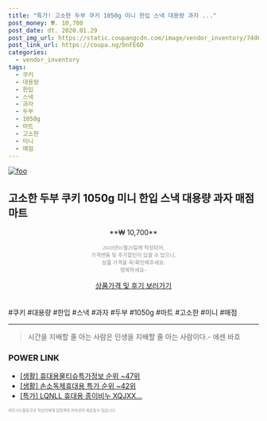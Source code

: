 ```yaml
--- 
title: "특가! 고소한 두부 쿠키 1050g 미니 한입 스낵 대용량 과자 ..." 
post_money: ₩. 10,700 
post_date: dt. 2020.01.29 
post_img_url: https://static.coupangcdn.com/image/vendor_inventory/74d6/01b0ba1971518438b57a59ae5b4b57791ba50aaf2acf250850c25ce8dc86.jpg 
post_link_url: https://coupa.ng/bnFE6D 
categories: 
  - vendor_inventory 
tags: 
  - 쿠키 
  - 대용량 
  - 한입 
  - 스낵 
  - 과자 
  - 두부 
  - 1050g 
  - 마트 
  - 고소한 
  - 미니 
  - 매점 
--- 
```

[![foo](https://static.coupangcdn.com/image/vendor_inventory/74d6/01b0ba1971518438b57a59ae5b4b57791ba50aaf2acf250850c25ce8dc86.jpg)](https://coupa.ng/bnFE6D) 

## 고소한 두부 쿠키 1050g 미니 한입 스낵 대용량 과자 매점 마트 
<p style="text-align: center;">**₩ 10,700**</p> 
<p style="text-align: center;"><span style="color: #898c8f; font-family: Georgia,Times,serif; font-size: 0.75em;">2020년01월29일에 작성되어, <br>가격변동 및 추가할인이 있을 수 있으니,<br> 상품 가격을 꼭!확인해주세요.<br>행복하세요~</span> 
</p>	 
<div markdown="0" style="text-align: center;"><a href="https://coupa.ng/bnFE6D" class="btn btn--success">상품가격 및 후기 보러가기</a></div> 
<br><br> 
  #쿠키 #대용량 #한입 #스낵 #과자 #두부 #1050g #마트 #고소한 #미니 #매점 
<hr> 

> 시간을 지배할 줄 아는 사람은 인생을 지배할 줄 아는 사람이다.- 에센 바흐  


### POWER LINK

* <a href="https://blog.naver.com/sakai111/221772472977" target="_blank"> [생활] 휴대용물티슈특가정보 순위 ~47위</a>
* <a href="https://blog.naver.com/sakai111/221787098831" target="_blank"> [생활] 손소독제휴대용 특가 순위 ~42위</a>
* <a href="https://blog.naver.com/sakai111/221789620174" target="_blank">[특가] LQNLL 휴대용 종이비누 XQJXX...</a>

<span style="color: #898c8f; font-family: Georgia,Times,serif; font-size: 0.55em;">파트너스활동으로 작성자에게 일정액의 커미션이 제공될수 있습니다.</span> 
